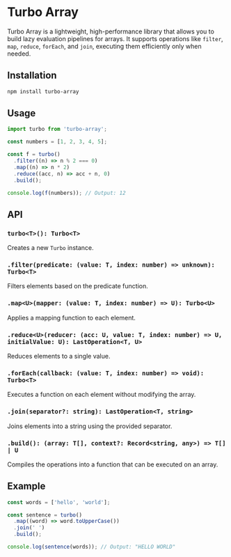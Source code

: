 # Turbo Array

Turbo Array is a lightweight, high-performance library that allows you to build lazy evaluation pipelines for arrays. It supports operations like `filter`, `map`, `reduce`, `forEach`, and `join`, executing them efficiently only when needed.

## Installation

```sh
npm install turbo-array
```

## Usage

```typescript
import turbo from 'turbo-array';

const numbers = [1, 2, 3, 4, 5];

const f = turbo()
  .filter((n) => n % 2 === 0)
  .map((n) => n * 2)
  .reduce((acc, n) => acc + n, 0)
  .build();

console.log(f(numbers)); // Output: 12
```

## API

### `turbo<T>(): Turbo<T>`

Creates a new `Turbo` instance.

### `.filter(predicate: (value: T, index: number) => unknown): Turbo<T>`

Filters elements based on the predicate function.

### `.map<U>(mapper: (value: T, index: number) => U): Turbo<U>`

Applies a mapping function to each element.

### `.reduce<U>(reducer: (acc: U, value: T, index: number) => U, initialValue: U): LastOperation<T, U>`

Reduces elements to a single value.

### `.forEach(callback: (value: T, index: number) => void): Turbo<T>`

Executes a function on each element without modifying the array.

### `.join(separator?: string): LastOperation<T, string>`

Joins elements into a string using the provided separator.

### `.build(): (array: T[], context?: Record<string, any>) => T[] | U`

Compiles the operations into a function that can be executed on an array.

## Example

```typescript
const words = ['hello', 'world'];

const sentence = turbo()
  .map((word) => word.toUpperCase())
  .join(' ')
  .build();

console.log(sentence(words)); // Output: "HELLO WORLD"
```
